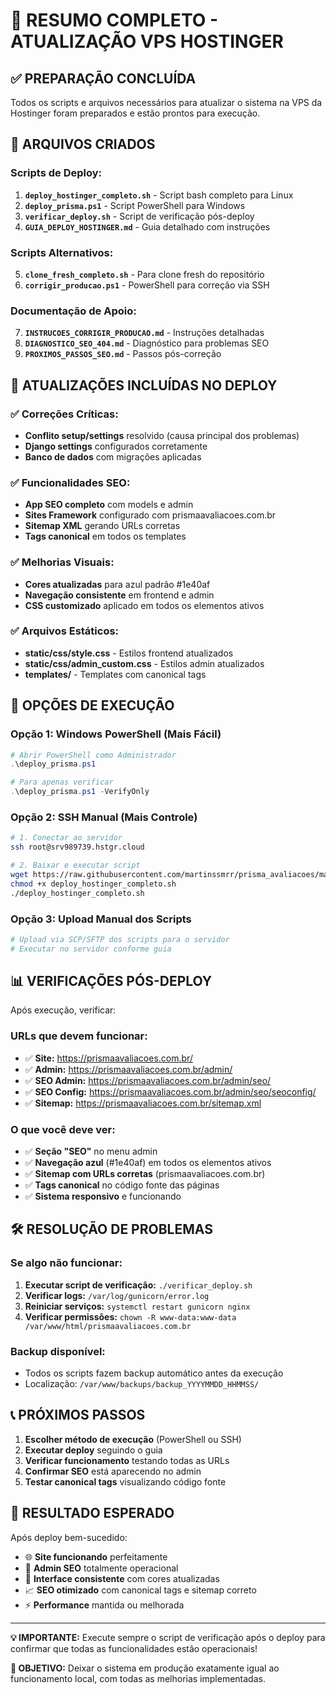 # 🚀 RESUMO COMPLETO - ATUALIZAÇÃO VPS HOSTINGER

## ✅ PREPARAÇÃO CONCLUÍDA

Todos os scripts e arquivos necessários para atualizar o sistema na VPS da Hostinger foram preparados e estão prontos para execução.

## 📁 ARQUIVOS CRIADOS

### Scripts de Deploy:
1. **`deploy_hostinger_completo.sh`** - Script bash completo para Linux
2. **`deploy_prisma.ps1`** - Script PowerShell para Windows
3. **`verificar_deploy.sh`** - Script de verificação pós-deploy
4. **`GUIA_DEPLOY_HOSTINGER.md`** - Guia detalhado com instruções

### Scripts Alternativos:
5. **`clone_fresh_completo.sh`** - Para clone fresh do repositório
6. **`corrigir_producao.ps1`** - PowerShell para correção via SSH

### Documentação de Apoio:
7. **`INSTRUCOES_CORRIGIR_PRODUCAO.md`** - Instruções detalhadas
8. **`DIAGNOSTICO_SEO_404.md`** - Diagnóstico para problemas SEO
9. **`PROXIMOS_PASSOS_SEO.md`** - Passos pós-correção

## 🎯 ATUALIZAÇÕES INCLUÍDAS NO DEPLOY

### ✅ Correções Críticas:
- **Conflito setup/settings** resolvido (causa principal dos problemas)
- **Django settings** configurados corretamente
- **Banco de dados** com migrações aplicadas

### ✅ Funcionalidades SEO:
- **App SEO completo** com models e admin
- **Sites Framework** configurado com prismaavaliacoes.com.br
- **Sitemap XML** gerando URLs corretas
- **Tags canonical** em todos os templates

### ✅ Melhorias Visuais:
- **Cores atualizadas** para azul padrão #1e40af
- **Navegação consistente** em frontend e admin
- **CSS customizado** aplicado em todos os elementos ativos

### ✅ Arquivos Estáticos:
- **static/css/style.css** - Estilos frontend atualizados
- **static/css/admin_custom.css** - Estilos admin atualizados
- **templates/** - Templates com canonical tags

## 🚀 OPÇÕES DE EXECUÇÃO

### Opção 1: Windows PowerShell (Mais Fácil)
```powershell
# Abrir PowerShell como Administrador
.\deploy_prisma.ps1

# Para apenas verificar
.\deploy_prisma.ps1 -VerifyOnly
```

### Opção 2: SSH Manual (Mais Controle)
```bash
# 1. Conectar ao servidor
ssh root@srv989739.hstgr.cloud

# 2. Baixar e executar script
wget https://raw.githubusercontent.com/martinssmrr/prisma_avaliacoes/master/deploy_hostinger_completo.sh
chmod +x deploy_hostinger_completo.sh
./deploy_hostinger_completo.sh
```

### Opção 3: Upload Manual dos Scripts
```bash
# Upload via SCP/SFTP dos scripts para o servidor
# Executar no servidor conforme guia
```

## 📊 VERIFICAÇÕES PÓS-DEPLOY

Após execução, verificar:

### URLs que devem funcionar:
- ✅ **Site:** https://prismaavaliacoes.com.br/
- ✅ **Admin:** https://prismaavaliacoes.com.br/admin/
- ✅ **SEO Admin:** https://prismaavaliacoes.com.br/admin/seo/
- ✅ **SEO Config:** https://prismaavaliacoes.com.br/admin/seo/seoconfig/
- ✅ **Sitemap:** https://prismaavaliacoes.com.br/sitemap.xml

### O que você deve ver:
- ✅ **Seção "SEO"** no menu admin
- ✅ **Navegação azul** (#1e40af) em todos os elementos ativos
- ✅ **Sitemap com URLs corretas** (prismaavaliacoes.com.br)
- ✅ **Tags canonical** no código fonte das páginas
- ✅ **Sistema responsivo** e funcionando

## 🛠️ RESOLUÇÃO DE PROBLEMAS

### Se algo não funcionar:
1. **Executar script de verificação:** `./verificar_deploy.sh`
2. **Verificar logs:** `/var/log/gunicorn/error.log`
3. **Reiniciar serviços:** `systemctl restart gunicorn nginx`
4. **Verificar permissões:** `chown -R www-data:www-data /var/www/html/prismaavaliacoes.com.br`

### Backup disponível:
- Todos os scripts fazem backup automático antes da execução
- Localização: `/var/www/backups/backup_YYYYMMDD_HHMMSS/`

## 📞 PRÓXIMOS PASSOS

1. **Escolher método de execução** (PowerShell ou SSH)
2. **Executar deploy** seguindo o guia
3. **Verificar funcionamento** testando todas as URLs
4. **Confirmar SEO** está aparecendo no admin
5. **Testar canonical tags** visualizando código fonte

## 🎉 RESULTADO ESPERADO

Após deploy bem-sucedido:
- 🌐 **Site funcionando** perfeitamente
- 🔧 **Admin SEO** totalmente operacional  
- 🎨 **Interface consistente** com cores atualizadas
- 📈 **SEO otimizado** com canonical tags e sitemap correto
- ⚡ **Performance** mantida ou melhorada

---

**💡 IMPORTANTE:** Execute sempre o script de verificação após o deploy para confirmar que todas as funcionalidades estão operacionais!

**🎯 OBJETIVO:** Deixar o sistema em produção exatamente igual ao funcionamento local, com todas as melhorias implementadas.
